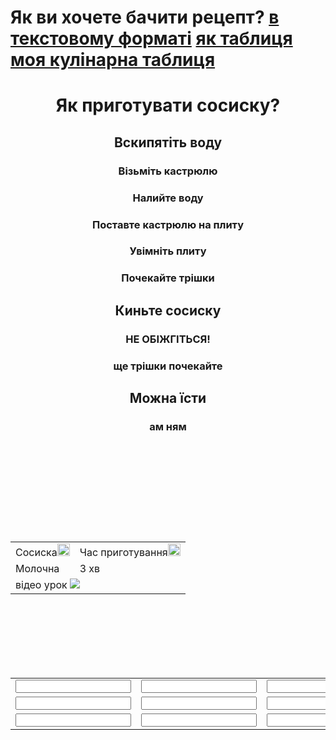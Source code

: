 <html>
<link rel="stylesheet"
href="style.css">
<body> <h1> <p>Як ви хочете бачити рецепт?
<a href="#text">в текстовому форматі</a> <a href="#table">як таблиця</a> <a href="#mytable">моя кулінарна таблиця</a></p></h1>
</body>
<header id="text">
<h1 class="video">Як приготувати сосиску?</h1>
<h2>Вскипятіть воду</h2>
<h3>Візьміть кастрюлю</h3>
<h3>Налийте воду</h3>
<h3>Поставте кастрюлю на плиту</h3>
<h3>Увімніть плиту</h3>
<h3>Почекайте трішки</h3>
<h2>Киньте сосиску</h2>
<h3>НЕ ОБІЖГІТЬСЯ!</h3>
<h3>ще трішки почекайте</h3>
<h2>Можна їсти</h2>
<h3>ам ням</h3>
</header>
<br>
<br>
<br>
<br>
<br>
<br>
<main id="table">
<table>
<tr>
<td>Сосиска<img src="https://thumbs.dreamstime.com/z/%D0%B7%D0%BD%D0%B0%D1%87%D0%BE%D0%BA-emoji-%D1%81%D0%BE%D1%81%D0%B8%D1%81%D0%BA%D0%B8-%D0%BC%D1%83%D0%BB%D1%8C%D1%82%D1%84%D0%B8%D0%BB%D1%8C%D0%BC%D0%B0-%D0%B8%D0%B7%D0%BE%D0%BB%D0%B8%D1%80%D0%BE%D0%B2%D0%B0%D0%BB-%D0%B2%D0%B5%D0%BA%D1%82%D0%BE%D1%80%D0%B0-145038720.jpg" width="20" height="20"></td>
<td>Час приготування<img src="https://w1.pngwing.com/pngs/575/897/png-transparent-line-emoji-clock-emoticon-watch-online-chat-symbol-text-messaging-alarm-clocks-thumbnail.png" width="20" height="20"></td>
</tr>
<tr>
<td>Молочна</td>
<td>3 хв</td>
</tr>
<tr>
<td class="video" colspan="2">відео урок
<a href="https://www.youtube.com/watch?v=1m8dXIZLYEA"><img src="https://images.aif.by/007/616/184bf8294380a97f8fa3b06551e3c79c.jpg"></a>
</td>
</tr>
</table>
<br>
<br>
<br>
<br>
<br>
<br>
</main>
<footer id="mytable">
<table>
<tr>
<td><input width="90" value=""></td>
<td><input width="90" value=""></td>
<td><input width="90" value=""></td>
</tr>
<tr>
<td><input width="90" value=""></td>
<td><input width="90" value=""></td>
<td><input width="90" value=""></td>
</tr>
<tr>
<td><input width="90" value=""></td>
<td><input width="90" value=""></td>
<td><input width="90" value=""></td>
</tr>
</table>
</footer>
</html>

